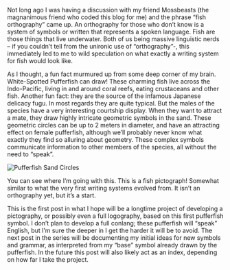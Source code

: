 Not long ago I was having a discussion with my friend Mossbeasts (the magnanimous friend who coded this blog for me) and the phrase “fish orthography” came up. An orthography for those who don’t know is a system of symbols or written that represents a spoken language. Fish are those things that live underwater. Both of us being massive linguistic nerds – if you couldn’t tell from the unironic use of “orthography”-, this immediately led to me to wild speculation on what exactly a writing system for fish would look like.

As I thought, a fun fact murmured up from some deep corner of my brain. White-Spotted Pufferfish can draw! These charming fish live across the Indo-Pacific, living in and around coral reefs, eating crustaceans and other fish. Another fun fact: they are the source of the infamous Japanese delicacy fugu. In most regards they are quite typical. But the males of the species have a very interesting courtship display. When they want to attract a mate, they draw highly intricate geometric symbols in the sand. These geometric circles can be up to 2 meters in diameter, and have an attracting effect on female pufferfish, although we’ll probably never know what exactly they find so alluring about geometry. These complex symbols communicate information to other members of the species, all without the need to “speak”.

<img src="https://files.catbox.moe/xyim4y.jpg" alt="Pufferfish Sand Circles" max-width="60%" height="auto">

You can see where I’m going with this. This is a fish pictograph! Somewhat similar to what the very first writing systems evolved from. It isn’t an orthography yet, but it’s a start. 

This is the first post in what I hope will be a longtime project of developing a pictography, or possibly even a full logography, based on this first pufferfish symbol. I don’t plan to develop a full conlang; these pufferfish will “speak” English, but I’m sure the deeper in I get the harder it will be to avoid. The next post in the series will be documenting my initial ideas for new symbols and grammar, as interpreted from my “base” symbol already drawn by the pufferfish. In the future this post will also likely act as an index, depending on how far I take the project.
